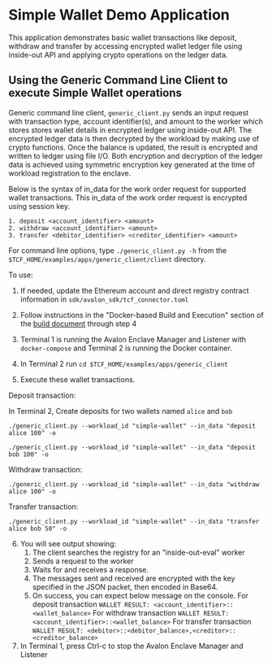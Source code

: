# Simple Wallet Demo Application

This application demonstrates basic wallet transactions like deposit, withdraw
and transfer by accessing encrypted wallet ledger file using inside-out API and
applying crypto operations on the ledger data.

## Using the Generic Command Line Client to execute Simple Wallet operations

Generic command line client, `generic_client.py` sends an input request
with transaction type, account identifier(s), and amount to the worker
which stores stores wallet details in encrypted ledger using inside-out API.
The encrypted ledger data is then decrypted by the workload by making use of
crypto functions. Once the balance is updated, the result is encrypted and
written to ledger using file I/O. Both encryption and decryption of the
ledger data is achieved using symmetric encryption key generated
at the time of workload registration to the enclave.

Below is the syntax of in_data for the work order request for supported wallet
transactions.
This in_data of the work order request is encrypted using session key.

```
1. deposit <account_identifier> <amount>
2. withdraw <account_identifier> <amount>
3. transfer <debitor_identifier> <creditor_identifier> <amount>
```

For command line options, type `./generic_client.py -h` from the
`$TCF_HOME/examples/apps/generic_client/client` directory.

To use:

1.  If needed, update the Ethereum account and direct registry contract
    information in `sdk/avalon_sdk/tcf_connector.toml`
2.  Follow instructions in the "Docker-based Build and Execution" section of
    the [build document](../../../BUILD.md#dockerbuild) through step 4
3.  Terminal 1 is running the Avalon Enclave Manager and Listener with
    `docker-compose` and Terminal 2 is running the Docker container.
4.  In Terminal 2 run `cd $TCF_HOME/examples/apps/generic_client`

5.  Execute these wallet transactions.

Deposit transaction:

In Terminal 2, Create deposits for two wallets named `alice` and `bob`

```
./generic_client.py --workload_id "simple-wallet" --in_data "deposit alice 100" -o

./generic_client.py --workload_id "simple-wallet" --in_data "deposit bob 100" -o
```

Withdraw transaction:

```
./generic_client.py --workload_id "simple-wallet" --in_data "withdraw alice 100" -o
```

Transfer transaction:

```
./generic_client.py --workload_id "simple-wallet" --in_data "transfer alice bob 50" -o
```

6.  You will see output showing:
    1. The client searches the registry for an "inside-out-eval" worker
    2. Sends a request to the worker
    3. Waits for and receives a response.
    4. The messages sent and received are encrypted with the key specified
       in the JSON packet, then encoded in Base64.
    5. On success, you can expect below message on the console.
       For deposit transaction
       `WALLET RESULT: <account_identifier>::<wallet_balance>`
       For withdraw transaction
       `WALLET RESULT: <account_identifier>::<wallet_balance>`
       For transfer transaction
       `WALLET RESULT: <debitor>::<debitor_balance>,<creditor>::<creditor_balance>`
7.  In Terminal 1, press Ctrl-c to stop the Avalon Enclave Manager and Listener
